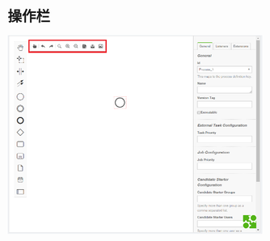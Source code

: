 # 操作栏

![操作栏][1]

  [1]: https://raw.githubusercontent.com/imdwpeng/photoGallery/master/bpmn/bpmn_3.png